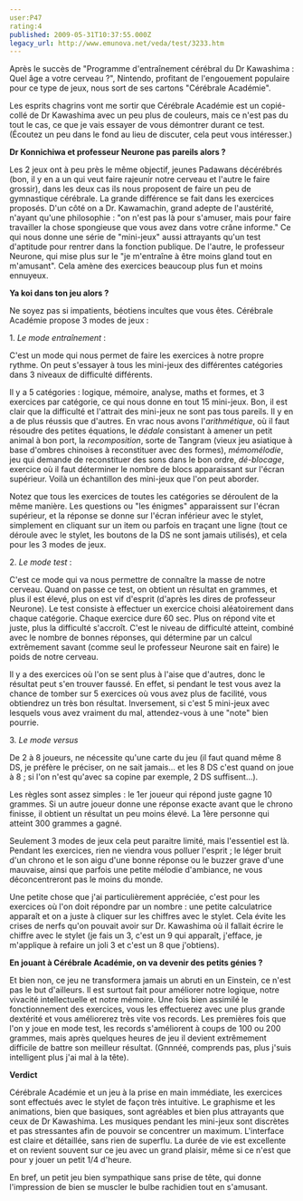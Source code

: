 ```yaml
---
user:P47
rating:4
published: 2009-05-31T10:37:55.000Z
legacy_url: http://www.emunova.net/veda/test/3233.htm
---
```

Après le succès de "Programme d'entraînement cérébral du Dr Kawashima : Quel âge a votre cerveau ?", Nintendo, profitant de l'engouement populaire pour ce type de jeux, nous sort de ses cartons "Cérébrale Académie".  

Les esprits chagrins vont me sortir que Cérébrale Académie est un copié-collé de Dr Kawashima avec un peu plus de couleurs, mais ce n'est pas du tout le cas, ce que je vais essayer de vous démontrer durant ce test. (Écoutez un peu dans le fond au lieu de discuter, cela peut vous intéresser.)  

  

**Dr Konnichiwa et professeur Neurone pas pareils alors ?**  

  

Les 2 jeux ont à peu près le même objectif, jeunes Padawans décérébrés (bon, il y en a un qui veut faire rajeunir notre cerveau et l'autre le faire grossir), dans les deux cas ils nous proposent de faire un peu de gymnastique cérébrale. La grande différence se fait dans les exercices proposés. D'un côté on a Dr. Kawamachin, grand adepte de l'austérité, n'ayant qu'une philosophie : "on n'est pas là pour s'amuser, mais pour faire travailler la chose spongieuse que vous avez dans votre crâne informe." Ce qui nous donne une série de "mini-jeux" aussi attrayants qu'un test d'aptitude pour rentrer dans la fonction publique. De l'autre, le professeur Neurone, qui mise plus sur le "je m'entraîne à être moins gland tout en m'amusant". Cela amène des exercices beaucoup plus fun et moins ennuyeux.  

  

**Ya koi dans ton jeu alors ?**  

  

Ne soyez pas si impatients, béotiens incultes que vous êtes. Cérébrale Académie propose 3 modes de jeux :  

  

1\. _Le mode entraînement_ :  

C'est un mode qui nous permet de faire les exercices à notre propre rythme. On peut s'essayer à tous les mini-jeux des différentes catégories dans 3 niveaux de difficulté différents.  

Il y a 5 catégories : logique, mémoire, analyse, maths et formes, et 3 exercices par catégorie, ce qui nous donne en tout 15 mini-jeux. Bon, il est clair que la difficulté et l'attrait des mini-jeux ne sont pas tous pareils. Il y en a de plus réussis que d'autres. En vrac nous avons l'_arithmétique_, où il faut résoudre des petites équations, le _dédale_ consistant à amener un petit animal à bon port, la _recomposition_, sorte de Tangram (vieux jeu asiatique à base d'ombres chinoises à reconstituer avec des formes), _mémomélodie_, jeu qui demande de reconstituer des sons dans le bon ordre, _dé-blocage_, exercice où il faut déterminer le nombre de blocs apparaissant sur l'écran supérieur. Voilà un échantillon des mini-jeux que l'on peut aborder.  

Notez que tous les exercices de toutes les catégories se déroulent de la même manière. Les questions ou "les énigmes" apparaissent sur l'écran supérieur, et la réponse se donne sur l'écran inférieur avec le stylet, simplement en cliquant sur un item ou parfois en traçant une ligne (tout ce déroule avec le stylet, les boutons de la DS ne sont jamais utilisés), et cela pour les 3 modes de jeux.  

  

2\. _Le mode test_ :  

C'est ce mode qui va nous permettre de connaître la masse de notre cerveau. Quand on passe ce test, on obtient un résultat en grammes, et plus il est élevé, plus on est vif d'esprit (d'après les dires de professeur Neurone). Le test consiste à effectuer un exercice choisi aléatoirement dans chaque catégorie. Chaque exercice dure 60 sec. Plus on répond vite et juste, plus la difficulté s'accroît. C'est le niveau de difficulté atteint, combiné avec le nombre de bonnes réponses, qui détermine par un calcul extrêmement savant (comme seul le professeur Neurone sait en faire) le poids de notre cerveau.  

Il y a des exercices où l'on se sent plus à l'aise que d'autres, donc le résultat peut s'en trouver faussé. En effet, si pendant le test vous avez la chance de tomber sur 5 exercices où vous avez plus de facilité, vous obtiendrez un très bon résultat. Inversement, si c'est 5 mini-jeux avec lesquels vous avez vraiment du mal, attendez-vous à une "note" bien pourrie.  

  

3\. _Le mode versus_  

De 2 à 8 joueurs, ne nécessite qu'une carte du jeu (il faut quand même 8 DS, je préfère le préciser, on ne sait jamais... et les 8 DS c'est quand on joue à 8 ; si l'on n'est qu'avec sa copine par exemple, 2 DS suffisent...).  

Les règles sont assez simples : le 1er joueur qui répond juste gagne 10 grammes. Si un autre joueur donne une réponse exacte avant que le chrono finisse, il obtient un résultat un peu moins élevé. La 1ère personne qui atteint 300 grammes a gagné.  

  

Seulement 3 modes de jeux cela peut paraitre limité, mais l'essentiel est là. Pendant les exercices, rien ne viendra vous polluer l'esprit ; le léger bruit d'un chrono et le son aigu d'une bonne réponse ou le buzzer grave d'une mauvaise, ainsi que parfois une petite mélodie d'ambiance, ne vous déconcentreront pas le moins du monde.  

Une petite chose que j'ai particulièrement appréciée, c'est pour les exercices où l'on doit répondre par un nombre : une petite calculatrice apparaît et on a juste à cliquer sur les chiffres avec le stylet. Cela évite les crises de nerfs qu'on pouvait avoir sur Dr. Kawashima où il fallait écrire le chiffre avec le stylet (je fais un 3, c'est un 9 qui apparaît, j'efface, je m'applique à refaire un joli 3 et c'est un 8 que j'obtiens).  

  

**En jouant à Cérébrale Académie, on va devenir des petits génies ?**  

  

Et bien non, ce jeu ne transformera jamais un abruti en un Einstein, ce n'est pas le but d'ailleurs. Il est surtout fait pour améliorer notre logique, notre vivacité intellectuelle et notre mémoire. Une fois bien assimilé le fonctionnement des exercices, vous les effectuerez avec une plus grande dextérité et vous améliorerez très vite vos records. Les premières fois que l'on y joue en mode test, les records s'améliorent à coups de 100 ou 200 grammes, mais après quelques heures de jeu il devient extrêmement difficile de battre son meilleur résultat. (Gnnnéé, comprends pas, plus j'suis intelligent plus j'ai mal à la tête).  

  

**Verdict**  

  

Cérébrale Académie et un jeu à la prise en main immédiate, les exercices sont effectués avec le stylet de façon très intuitive. Le graphisme et les animations, bien que basiques, sont agréables et bien plus attrayants que ceux de Dr Kawashima. Les musiques pendant les mini-jeux sont discrètes et pas stressantes afin de pouvoir se concentrer un maximum. L'interface est claire et détaillée, sans rien de superflu. La durée de vie est excellente et on revient souvent sur ce jeu avec un grand plaisir, même si ce n'est que pour y jouer un petit 1/4 d'heure.  

En bref, un petit jeu bien sympathique sans prise de tête, qui donne l'impression de bien se muscler le bulbe rachidien tout en s'amusant.